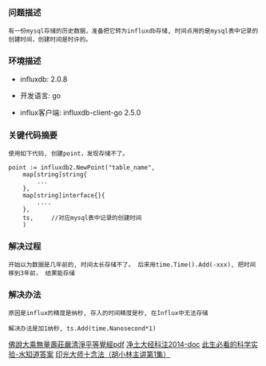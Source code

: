 
### 问题描述

    有一份mysql存储的历史数据，准备把它转为influxdb存储, 时间点用的是mysql表中记录的创建时间，创建时间是时许的。

### 环境描述

* influxdb: 2.0.8

* 开发语言: go

* influx客户端: influxdb-client-go 2.5.0


### 关键代码摘要

    使用如下代码, 创建point，发现存储不了。

```
point := influxdb2.NewPoint("table_name",
    map[string]string{
        ...
    },
    map[string]interface{}{
        ....
    },
    ts,     //对应mysql表中记录的创建时间
    )
```

### 解决过程

    开始以为数据是几年前的, 时间太长存储不了。 后来用time.Time().Add(-xxx), 把时间移到3年前， 结果能存储


### 解决办法

    原因是influx的精度是纳秒, 存入的时间精度是秒, 在Influx中无法存储

    解决办法是加1纳秒, ts.Add(time.Nanosecond*1)

[佛說大乘無量壽莊嚴清淨平等覺經pdf](http://www.sxjy360.top/page-download/)
[净土大经科注2014-doc](http://www.sxjy360.top/page-download/)
[此生必看的科学实验-水知道答案](http://www.sxjy360.top/page-download/)
[印光大师十念法（胡小林主讲第1集）](http://www.sxjy360.top/page-download/)

